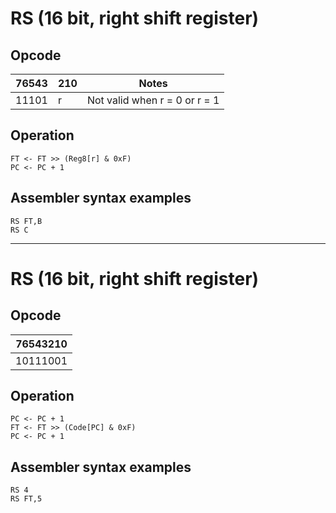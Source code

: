 # RS (16 bit, right shift register)

## Opcode
| 76543 | 210 | Notes |
|-------|-----|-------|
| 11101 | r   | Not valid when r = 0 or r = 1 |

## Operation
```
FT <- FT >> (Reg8[r] & 0xF)
PC <- PC + 1
```

## Assembler syntax examples
```
RS FT,B
RS C
```

---
# RS (16 bit, right shift register)

## Opcode
| 76543210 |
|----------|
| 10111001 |

## Operation
```
PC <- PC + 1
FT <- FT >> (Code[PC] & 0xF)
PC <- PC + 1
```

## Assembler syntax examples
```
RS 4
RS FT,5
```


